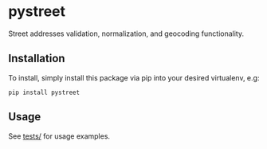 # pystreet

Street addresses validation, normalization, and geocoding functionality.


## Installation

To install, simply install this package via pip into your desired virtualenv, e.g:

    pip install pystreet


## Usage

See [tests/](./pystreet/tests/) for usage examples.
